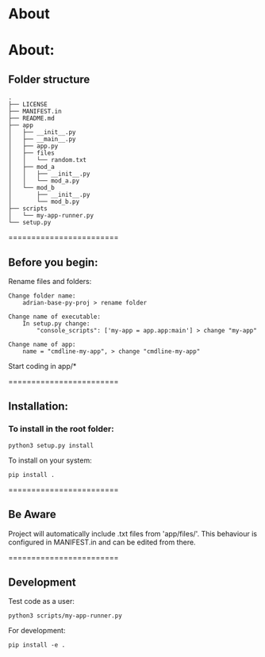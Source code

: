**About**
========================

# About:

## Folder structure

```
.
├── LICENSE
├── MANIFEST.in
├── README.md
├── app
│   ├── __init__.py
│   ├── __main__.py
│   ├── app.py
│   ├── files
│   │   └── random.txt
│   ├── mod_a
│   │   ├── __init__.py
│   │   └── mod_a.py
│   └── mod_b
│       ├── __init__.py
│       └── mod_b.py
├── scripts
│   └── my-app-runner.py
└── setup.py
```

========================

## Before you begin:

Rename files and folders:

    Change folder name: 
        adrian-base-py-proj > rename folder

    Change name of executable: 
        In setup.py change:
            "console_scripts": ['my-app = app.app:main'] > change "my-app"

    Change name of app:
        name = "cmdline-my-app", > change "cmdline-my-app"

Start coding in app/*

========================

## Installation:

### To install in the root folder:

``
python3 setup.py install
``

To install on your system:

``
pip install .
``

========================

## Be Aware

Project will automatically include .txt files from 'app/files/'.
This behaviour is configured in MANIFEST.in and can be edited from there.

========================

## Development

Test code as a user:

``
python3 scripts/my-app-runner.py
``


For development:

``
pip install -e .
``